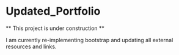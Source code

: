 # Updated_Portfolio

** This project is under construction **

I am currently re-implementing bootstrap and updating all external resources and links.